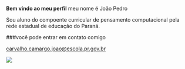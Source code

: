**Bem vindo ao meu perfil**
meu nome é João Pedro

Sou aluno do compoente curricular de pensamento computacional pela rede estadual de educação do Paraná.

###você pode entrar em contato comigo

carvalho.camargo.joao@escola.pr.gov.br

![](https://media1.tenor.com/m/ITmd1ovKktsAAAAC/fight.gif)

